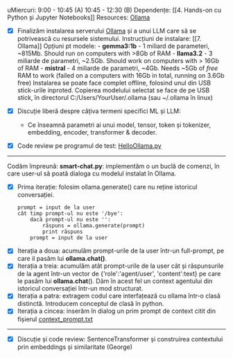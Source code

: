 uMiercuri:   9:00 - 10:45 (A)
        10:45 - 12:30 (B) 
Dependențe: [[4. Hands-on cu Python și Jupyter Notebooks]]
Resources: [Ollama](https://ollama.com/download)

- [x] Finalizăm instalarea serverului [Ollama](https://ollama.com/download) și a unui LLM care să se potrivească cu resursele sistemului. Instrucțiuni de instalare: [[7. Ollama]]
	Opțiuni pt modele:
		- **gemma3:1b** - 1 miliard de parameteri, ~815Mb. Should run on computers with >8Gb of RAM
		- **llama3.2** - 3 miliarde de parametri, ~2.5Gb. Should work on computers with > 16Gb of RAM
		- **mistral** - 4 miliarde de parametri, ~4Gb. Needs ~5Gb of *free* RAM to work (failed on a computers with 16Gb in total, running on 3.6Gb free)
	Instalarea se poate face complet offline, folosind unul din USB stick-urile inproted.
	Copierea modelului selectat se face de pe USB stick, în directorul C:/Users/YourUser/.ollama (sau ~/.ollama în linux)
- [x] Discuție liberă despre câțiva termeni specifici ML și LLM:
	- Ce înseamnă parametri ai unui model, tensor, token și tokenizer, embedding, encoder, transformer & decoder.

- [x] Code review pe programul de test: [HelloOllama.py](https://github.com/inproted/CodeSinaia-2025/blob/main/HelloOllama.py)
 
---
Codăm împreună: **smart-chat.py**: implementăm o un buclă de comenzi, în care user-ul să poată dialoga cu modelul instalat în Ollama.
- [x] Prima iterație: folosim ollama.generate() care nu reține istoricul conversației.
	```
	prompt = input de la user
	cât timp prompt-ul nu este '/bye':
	    dacă prompt-ul nu este '':
	        răspuns = ollama.generate(prompt)
		    print răspuns
		prompt = input de la user
	```
- [x] Iterația a doua: acumulăm prompt-urile de la user într-un full-prompt, pe care il pasăm lui **ollama.chat()**.
- [x] Iterația a treia: acumulăm atât prompt-urile de la user cât și răspunsurile de la agent într-un vector de {'role':'agent/user', 'content':text} pe care le pasăm lui **ollama.chat**(). Dăm în acest fel un context agentului din istoricul conversației într-un mod structurat.
- [x] Iterația a patra: extragem codul care interfațează cu ollama într-o clasă distinctă. Introducem conceptul de clasă în python.
- [x] Iterația a cincea: inserăm în dialog un prim prompt de context citit din fișierul [context_prompt.txt](https://github.com/inproted/CodeSinaia-2025/blob/main/IntroToLLM/context_prompt.txt)
---
- [x] Discuție și code review: SentenceTransformer și construirea contextului prin embeddings și similaritate (George)  